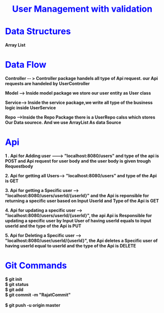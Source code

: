 <h1 style="color:blue;text-align:center;" ><b>User Management with validation</h1>

<h1 style="color:blue;";><b>Data Structures </h1>
<p>Array List<p>

<h1 style="color:blue;";><b>Data Flow </h1>
<p>Controller -- > Controller package handels all type of Api request. our Api requests are handeled by UserController </p>
<p>Model --> Inside model package we store our user entity as User class </p>
<p>Service--> Inside the service package,we write all type of the business logic inside UserService</p>
<p>Repo -->Inside the Repo Package there is a UserRepo calss which stores Our Data sourece. And we use ArrayList As data Source</p>
<h1 style="color:blue;";><b>Api </h1>
<p>1 . Api for Adding user  --->  "localhost:8080/users" and type of the api is POST and Api request for user body and the user body is given trough Requestbody </p>
<p>2. Api for getting all Users--> "localhost:8080/users"
and type of the Api is GET</p>
<p>3. Api for getting a Specific user --> "localhost:8080/users/userId/{userId}" and the Api is reponsible for returning a specific user based on Input UserId and Type of the Api is GET</p>
<p>4. Api for updating a specific user --> "localhost:8080/users/userId/{userId}", the api Api is Responsible for updating a specific user by Input User of having userId equals to input userId and the type of the Api is PUT</p>
<p>5. Api for Deleting a Specific user --> "localhost:8080/user/userId/{userId}", the Api deletes a Specific user of having userId equal to userId and the type of the Api is DELETE </p>
<h1 style="color:blue;";><b>Git Commands </h1>
$ git init
<br>
$ git status
<br>
$ git add
<br>
$ git  commit -m "RajatCommit"
<br>

<br>
$ git push -u origin master

<br>
